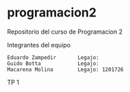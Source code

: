 # programacion2
Repositorio del curso de Programacion 2

Integrantes del equipo

    Eduardo Zampedir       Legajo: 
    Guido Botta            Legajo:
    Macarena Molina        Legajo: 1201726

TP 1
